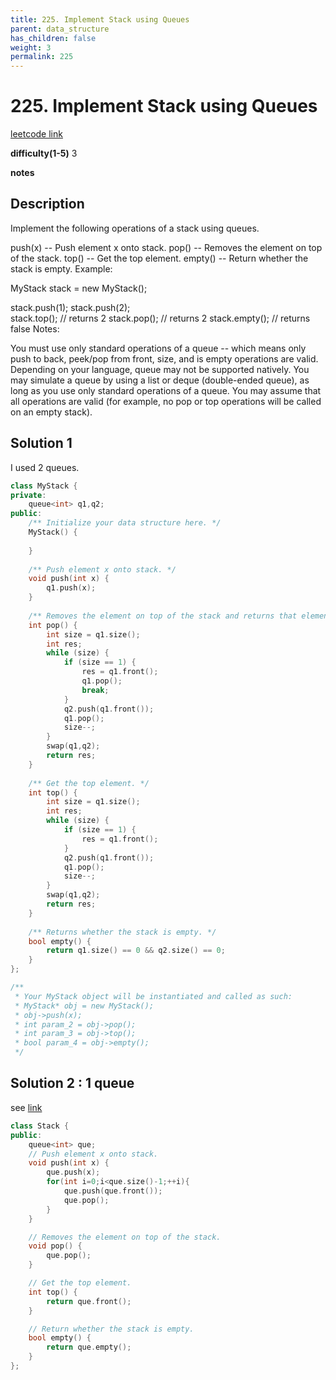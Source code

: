```yaml
---
title: 225. Implement Stack using Queues
parent: data_structure
has_children: false
weight: 3
permalink: 225
---
```

# 225. Implement Stack using Queues
[leetcode link](https://leetcode.com/problems/implement-stack-using-queues/)

**difficulty(1-5)** 
3

**notes**   


## Description
Implement the following operations of a stack using queues.

push(x) -- Push element x onto stack.
pop() -- Removes the element on top of the stack.
top() -- Get the top element.
empty() -- Return whether the stack is empty.
Example:

MyStack stack = new MyStack();

stack.push(1);
stack.push(2);  
stack.top();   // returns 2
stack.pop();   // returns 2
stack.empty(); // returns false
Notes:

You must use only standard operations of a queue -- which means only push to back, peek/pop from front, size, and is empty operations are valid.
Depending on your language, queue may not be supported natively. You may simulate a queue by using a list or deque (double-ended queue), as long as you use only standard operations of a queue.
You may assume that all operations are valid (for example, no pop or top operations will be called on an empty stack).

## Solution 1
I used 2 queues.
```c++
class MyStack {
private:
    queue<int> q1,q2;
public:
    /** Initialize your data structure here. */
    MyStack() {
        
    }
    
    /** Push element x onto stack. */
    void push(int x) {
        q1.push(x);
    }
    
    /** Removes the element on top of the stack and returns that element. */
    int pop() {
        int size = q1.size();
        int res;
        while (size) {
            if (size == 1) {
                res = q1.front();
                q1.pop();
                break;
            }
            q2.push(q1.front());
            q1.pop();
            size--;            
        }
        swap(q1,q2);
        return res;
    }
    
    /** Get the top element. */
    int top() {
        int size = q1.size();
        int res;
        while (size) {
            if (size == 1) {
                res = q1.front();
            }
            q2.push(q1.front());
            q1.pop();
            size--;            
        }
        swap(q1,q2);
        return res;
    }
    
    /** Returns whether the stack is empty. */
    bool empty() {
        return q1.size() == 0 && q2.size() == 0;
    }
};

/**
 * Your MyStack object will be instantiated and called as such:
 * MyStack* obj = new MyStack();
 * obj->push(x);
 * int param_2 = obj->pop();
 * int param_3 = obj->top();
 * bool param_4 = obj->empty();
 */
```

## Solution 2 : 1 queue
see [link](https://leetcode.com/problems/implement-stack-using-queues/discuss/62527/A-simple-C%2B%2B-solution)
```c++
class Stack {
public:
	queue<int> que;
	// Push element x onto stack.
	void push(int x) {
		que.push(x);
		for(int i=0;i<que.size()-1;++i){
			que.push(que.front());
			que.pop();
		}
	}

	// Removes the element on top of the stack.
	void pop() {
		que.pop();
	}

	// Get the top element.
	int top() {
		return que.front();
	}

	// Return whether the stack is empty.
	bool empty() {
		return que.empty();
	}
};
```


